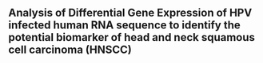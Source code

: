 ## Analysis of Differential Gene Expression of HPV infected human RNA sequence to identify the potential biomarker of head and neck squamous cell carcinoma (HNSCC)
